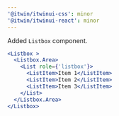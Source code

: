 ```yaml
---
'@itwin/itwinui-css': minor
'@itwin/itwinui-react': minor
---
```


Added `Listbox` component.

```jsx
<Listbox >
  <Listbox.Area>
    <List role={'listbox'}>
      <ListItem>Item 1</ListItem>
      <ListItem>Item 2</ListItem>
      <ListItem>Item 3</ListItem>
    </List>
  </Listbox.Area>
</Listbox>
```
